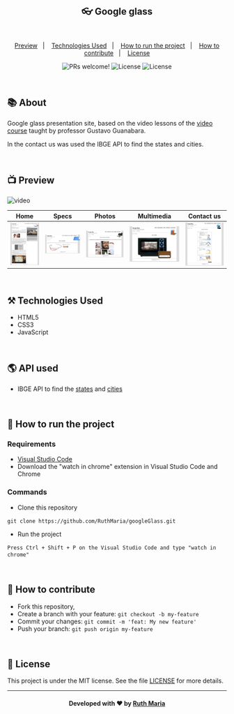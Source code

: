 
<h2 align="center"> 👓 Google glass </h2><br>

<p align="center">
  <a href="#preview">Preview</a>&nbsp;&nbsp;&nbsp;|&nbsp;&nbsp;&nbsp;  
  <a href="#technologies">Technologies Used</a>&nbsp;&nbsp;&nbsp;|&nbsp;&nbsp;&nbsp;
  <a href="#run">How to run the project</a>&nbsp;&nbsp;&nbsp;|&nbsp;&nbsp;&nbsp;
  <a href="#contribute">How to contribute</a>&nbsp;&nbsp;&nbsp;|&nbsp;&nbsp;&nbsp;
  <a href="#license">License</a>
</p>

<p align="center">
 <img src="https://img.shields.io/static/v1?label=PRs&message=welcome&color=7159c1&labelColor=000000" alt="PRs welcome!" /> 

  <img alt="License" src="https://img.shields.io/badge/Made%20by-Ruth%20Maria-blueviolet">

  <img alt="License" src="https://img.shields.io/static/v1?label=license&message=MIT&color=7159c1&labelColor=000000">
</p>

<br>

## :books: About
<p align="justify">

Google glass presentation site, based on the video lessons of the [video course](https://www.youtube.com/watch?v=epDCjksKMok&list=PLHz_AreHm4dlAnJ_jJtV29RFxnPHDuk9o) taught by professor Gustavo Guanabara.<br>

In the contact us was used the IBGE API to find the states and cities. </p>

<a id="preview"></a><br>

## :tv: Preview

![video](public/_screens/video.gif)

Home | Specs | Photos | Multimedia | Contact us 
---|---|---|---|---
| ![home](public/_screens/index.png) | ![study](public/_screens/specs.png) | ![favorites](public/_screens/photos.png) | ![home](public/_screens/multimedia.png) | ![study](public/_screens/contact-us.png) |

<a id="technologies"></a><br>

## ⚒️ Technologies Used
 * HTML5
 * CSS3
 * JavaScript

<br>

 ## :earth_americas: API used
 * IBGE API to find the [states](https://servicodados.ibge.gov.br/api/docs/localidades?versao=1#api-UFs-estadosGet)
 and [cities](https://servicodados.ibge.gov.br/api/docs/localidades?versao=1#api-Municipios-estadosUFMunicipiosGet)
  
<a id="run"></a><br>

## 🚀 How to run the project

### Requirements
- [Visual Studio Code](https://code.visualstudio.com/download)
- Download the "watch in chrome" extension in Visual Studio Code and Chrome

### Commands

- Clone this repository

```
git clone https://github.com/RuthMaria/googleGlass.git
```

- Run the project

```
Press Ctrl + Shift + P on the Visual Studio Code and type "watch in chrome"
```

<a id="contribute"></a><br>

## 🎯 How to contribute

- Fork this repository,
- Create a branch with your feature: `git checkout -b my-feature`
- Commit your changes: `git commit -m 'feat: My new feature'`
- Push your branch: `git push origin my-feature`


<a id="license"></a><br>

## :memo: License

This project is under the MIT license. See the  file [LICENSE](LICENSE) for more details.

---

<h4 align="center">
    Developed with ❤️ by <a href="https://www.linkedin.com/in/ruth-maria-9b256071/" target="_blank">Ruth Maria</a>
</h4>
